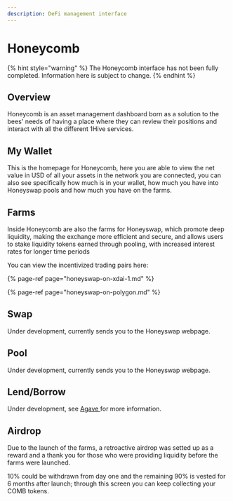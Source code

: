 ```yaml
---
description: DeFi management interface
---
```


# Honeycomb

{% hint style="warning" %}
The Honeycomb interface has not been fully completed. Information here is subject to change.
{% endhint %}

## Overview

Honeycomb is an asset management dashboard born as a solution to the bees' needs of having a place where they can review their positions and interact with all the different 1Hive services.

## My Wallet

This is the homepage for Honeycomb, here you are able to view the net value in USD of all your assets in the network you are connected, you can also see specifically how much is in your wallet, how much you have into Honeyswap pools and how much you have on the farms.

## **Farms**

Inside Honeycomb are also the farms for Honeyswap, which promote deep liquidity, making the exchange more efficient and secure, and allows users to stake liquidity tokens earned through pooling, with increased interest rates for longer time periods

You can view the incentivized trading pairs here:

{% page-ref page="honeyswap-on-xdai-1.md" %}

{% page-ref page="honeyswap-on-polygon.md" %}

## Swap

Under development, currently sends you to the Honeyswap webpage.

## Pool

Under development, currently sends you to the Honeyswap webpage.

## Lend/Borrow

Under development, see [Agave ](../agave.md)for more information.

## Airdrop

Due to the launch of the farms, a retroactive airdrop was setted up as a reward and a thank you for those who were providing liquidity before the farms were launched.

10% could be withdrawn from day one and the remaining 90% is vested for 6 months after launch; through this screen you can keep collecting your COMB tokens.

